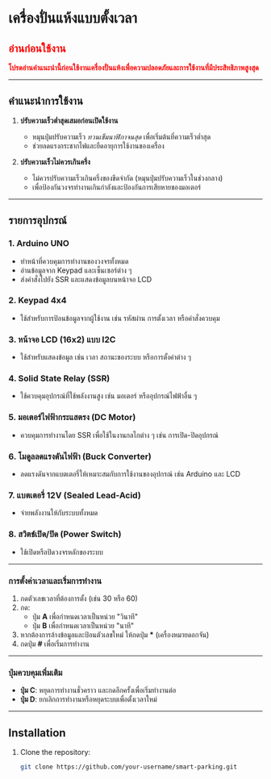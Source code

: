 # เครื่องปั่นแห้งแบบตั้งเวลา

## <span style="color:red;"><b>อ่านก่อนใช้งาน</b></span>
<span style="color:red;"><b>โปรดอ่านคำแนะนำนี้ก่อนใช้งานเครื่องปั่นแห้งเพื่อความปลอดภัยและการใช้งานที่มีประสิทธิภาพสูงสุด</b></span>

---

## คำแนะนำการใช้งาน
1. **ปรับความเร็วต่ำสุดเสมอก่อนเปิดใช้งาน**
   - หมุนปุ่มปรับความเร็ว *ทวนเข็มนาฬิกาจนสุด* เพื่อเริ่มต้นที่ความเร็วต่ำสุด
   - ช่วยลดแรงกระชากไฟและยืดอายุการใช้งานของเครื่อง

2. **ปรับความเร็วไม่ควรเกินครึ่ง**
   - ไม่ควรปรับความเร็วเกินครึ่งของขีดจำกัด (หมุนปุ่มปรับความเร็วในช่วงกลาง)
   - เพื่อป้องกันวงจรทำงานเกินกำลังและป้องกันการเสียหายของมอเตอร์


---
## รายการอุปกรณ์

### 1. Arduino UNO
- ทำหน้าที่ควบคุมการทำงานของวงจรทั้งหมด
- อ่านข้อมูลจาก Keypad และเซ็นเซอร์ต่าง ๆ
- ส่งคำสั่งไปยัง SSR และแสดงข้อมูลบนหน้าจอ LCD

### 2. Keypad 4x4
- ใช้สำหรับการป้อนข้อมูลจากผู้ใช้งาน เช่น รหัสผ่าน การตั้งเวลา หรือคำสั่งควบคุม

### 3. หน้าจอ LCD (16x2) แบบ I2C
- ใช้สำหรับแสดงข้อมูล เช่น เวลา สถานะของระบบ หรือการตั้งค่าต่าง ๆ

### 4. Solid State Relay (SSR)
- ใช้ควบคุมอุปกรณ์ที่ใช้พลังงานสูง เช่น มอเตอร์ หรืออุปกรณ์ไฟฟ้าอื่น ๆ

### 5. มอเตอร์ไฟฟ้ากระแสตรง (DC Motor)
- ควบคุมการทำงานโดย SSR เพื่อใช้ในงานกลไกต่าง ๆ เช่น การเปิด-ปิดอุปกรณ์

### 6. โมดูลลดแรงดันไฟฟ้า (Buck Converter)
- ลดแรงดันจากแบตเตอรี่ให้เหมาะสมกับการใช้งานของอุปกรณ์ เช่น Arduino และ LCD

### 7. แบตเตอรี่ 12V (Sealed Lead-Acid)
- จ่ายพลังงานให้กับระบบทั้งหมด

### 8. สวิตช์เปิด/ปิด (Power Switch)
- ใช้เปิดหรือปิดวงจรหลักของระบบ


---

### การตั้งค่าเวลาและเริ่มการทำงาน
1. กดตัวเลขเวลาที่ต้องการตั้ง (เช่น 30 หรือ 60)
2. กด:
   - ปุ่ม **A** เพื่อกำหนดเวลาเป็นหน่วย "วินาที"
   - ปุ่ม **B** เพื่อกำหนดเวลาเป็นหน่วย "นาที"
3. หากต้องการล้างข้อมูลและป้อนตัวเลขใหม่ ให้กดปุ่ม **\*** (เครื่องหมายดอกจัน)
4. กดปุ่ม **#** เพื่อเริ่มการทำงาน

---

### ปุ่มควบคุมเพิ่มเติม
- **ปุ่ม C**: หยุดการทำงานชั่วคราว และกดอีกครั้งเพื่อเริ่มทำงานต่อ
- **ปุ่ม D**: ยกเลิกการทำงานหรือหยุดระบบเพื่อตั้งเวลาใหม่

---

## Installation
1. Clone the repository:
   ```bash
   git clone https://github.com/your-username/smart-parking.git
